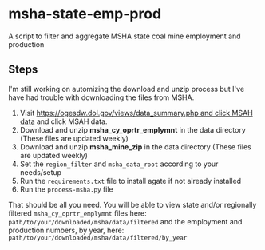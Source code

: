 # msha-state-emp-prod
A script to filter and aggregate MSHA state coal mine employment and production

## Steps
I'm still working on automizing the download and unzip process but I've have had trouble with downloading the files from MSHA.

1. Visit [https://ogesdw.dol.gov/views/data_summary.php and click MSAH data](https://ogesdw.dol.gov/views/data_summary.php) and click MSAH data.
2. Download and unzip **msha_cy_oprtr_emplymnt** in the data directory (These files are updated weekly)
3. Download and unzip **msha_mine_zip** in the data directory (These files are updated weekly)
4. Set the `region_filter` and `msha_data_root` according to your needs/setup
5. Run the `requirements.txt` file to install agate if not already installed
6. Run the `process-msha.py` file

That should be all you need. You will be able to view state and/or regionally filtered `msha_cy_oprtr_emplymnt` files here:
`path/to/your/downloaded/msha/data/filtered` and the employment and production numbers, by year, here: `path/to/your/downloaded/msha/data/filtered/by_year`
